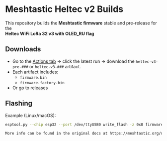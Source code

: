 # Meshtastic Heltec v2 Builds

This repository builds the **Meshtastic firmware** stable and pre-release for the  
**Heltec WiFi LoRa 32 v3 with OLED_RU flag** 

## Downloads
- Go to the [Actions tab](../../actions) → click the latest run → download the `heltec-v3-pre-###` or `heltec-v3-###` artifact.
- Each artifact includes:
  - `firmware.bin`
  - `firmware.factory.bin`
- Or go to releases

## Flashing
Example (Linux/macOS):
```bash
esptool.py --chip esp32 --port /dev/ttyUSB0 write_flash -z 0x0 firmware.factory.bin

More info can be found in the original docs at https://meshtastic.org/docs/getting-started/flashing-firmware/esp32/cli-script/
